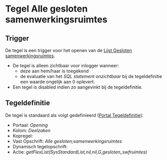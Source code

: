 # Tegel Alle gesloten samenwerkingsruimtes

## Trigger

De tegel is een trigger voor het openen van de [Lijst Gesloten samenwerkingsruimtes](/docs/probleemoplossing/portalen_en_moduleschermen/openingsportaal/tegel_alle_gesloten_samenwerkingsruimtes/lijst_gesloten_samenwerkingsruimtes.md).

  - De tegel is alleen zichtbaar voor inlogger wanneer:
    - deze aan hem/haar is toegekend
    - de evaluatie van het *SQL statement onzichtbaar* bij de tegeldefinitie een waarde ongelijk aan 0 oplevert.
  - Een tegel is disabled indien zo aangevinkt bij de tegeldefinitie.

## Tegeldefinitie

De tegel is standaard als volgt gedefinieerd ([Portal Tegeldefinitie](/docs/instellen_inrichten/portaldefinitie/portal_tegel.md)):

  - Portaal: *Opening*
  - Kolom: *Deelzaken*
  - Kopregel:
  - Vast Opschrift: *Alle gesloten;samenwerkingsruimtes*
  - Dynamisch tegelopschrift:
  - Actie: *getFlexList(SysStandardList,nil,nil,G,gesloten_swfruimtes)*


